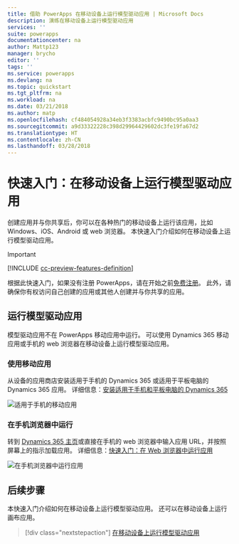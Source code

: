 ```yaml
---
title: 借助 PowerApps 在移动设备上运行模型驱动应用 | Microsoft Docs
description: 演练在移动设备上运行模型驱动应用
services: ''
suite: powerapps
documentationcenter: na
author: Mattp123
manager: brycho
editor: ''
tags: ''
ms.service: powerapps
ms.devlang: na
ms.topic: quickstart
ms.tgt_pltfrm: na
ms.workload: na
ms.date: 03/21/2018
ms.author: matp
ms.openlocfilehash: cf484054928a34eb3f3383acbfc9490bc95a0aa3
ms.sourcegitcommit: a9d33322228c398d29964429602dc3fe19fa67d2
ms.translationtype: HT
ms.contentlocale: zh-CN
ms.lasthandoff: 03/28/2018
---
```

# <a name="quickstart-run-a-model-driven-app-on-a-mobile-device"></a>快速入门：在移动设备上运行模型驱动应用

创建应用并与你共享后，你可以在各种热门的移动设备上运行该应用，比如 Windows、iOS、Android 或 web 浏览器。 本快速入门介绍如何在移动设备上运行模型驱动应用。 

> [!IMPORTANT]
> [!INCLUDE [cc-preview-features-definition](../includes/cc-preview-features-definition.md)]

根据此快速入门，如果没有注册 PowerApps，请在开始之前[免费注册](https://web.powerapps.com/signup?redirect=marketing&email=)。 此外，请确保你有权访问自己创建的应用或其他人创建并与你共享的应用。

## <a name="run-the-model-driven-app"></a>运行模型驱动应用

模型驱动应用不在 PowerApps 移动应用中运行。 可以使用 Dynamics 365 移动应用或手机的 web 浏览器在移动设备上运行模型驱动应用。 

### <a name="use-the-mobile-app"></a>使用移动应用
从设备的应用商店安装适用于手机的 Dynamics 365 或适用于平板电脑的 Dynamics 365 应用。 详细信息：[安装适用于手机和平板电脑的 Dynamics 365](https://docs.microsoft.com/dynamics365/customer-engagement/mobile-app/install-dynamics-365-for-phones-and-tablets)

 ![适用于手机的移动应用](media/run-app-client-model-driven/mobile-app-for-phone.png)

### <a name="run-in-your-phones-browser"></a>在手机浏览器中运行
转到 [Dynamics 365 主页](https://home.dynamics.com)或直接在手机的 web 浏览器中输入应用 URL，并按照屏幕上的指示加载应用。 详细信息：[快速入门：在 Web 浏览器中运行应用](run-app-browser.md)

![在手机浏览器中运行应用](media/run-app-client-model-driven/web-browser-on-phone.png)


## <a name="next-steps"></a>后续步骤
本快速入门介绍如何在移动设备上运行模型驱动应用。 还可以在移动设备上运行画布应用。

> [!div class="nextstepaction"]
> [在移动设备上运行模型驱动应用](run-app-client.md)
